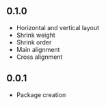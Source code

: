## 0.1.0

* Horizontal and vertical layout
* Shrink weight
* Shrink order
* Main alignment
* Cross alignment

## 0.0.1

* Package creation